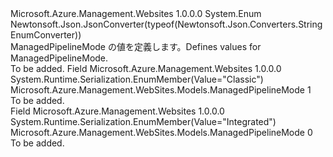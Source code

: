 <Type Name="ManagedPipelineMode" FullName="Microsoft.Azure.Management.WebSites.Models.ManagedPipelineMode">
  <TypeSignature Language="C#" Value="public enum ManagedPipelineMode" />
  <TypeSignature Language="ILAsm" Value=".class public auto ansi sealed ManagedPipelineMode extends System.Enum" />
  <TypeSignature Language="DocId" Value="T:Microsoft.Azure.Management.WebSites.Models.ManagedPipelineMode" />
  <TypeSignature Language="VB.NET" Value="Public Enum ManagedPipelineMode" />
  <TypeSignature Language="F#" Value="type ManagedPipelineMode = " />
  <AssemblyInfo>
    <AssemblyName>Microsoft.Azure.Management.Websites</AssemblyName>
    <AssemblyVersion>1.0.0.0</AssemblyVersion>
  </AssemblyInfo>
  <Base>
    <BaseTypeName>System.Enum</BaseTypeName>
  </Base>
  <Attributes>
    <Attribute>
      <AttributeName>Newtonsoft.Json.JsonConverter(typeof(Newtonsoft.Json.Converters.StringEnumConverter))</AttributeName>
    </Attribute>
  </Attributes>
  <Docs>
    <summary>
            <span data-ttu-id="779aa-101">ManagedPipelineMode の値を定義します。</span><span class="sxs-lookup"><span data-stu-id="779aa-101">Defines values for ManagedPipelineMode.</span></span>
            </summary>
    <remarks>To be added.</remarks>
  </Docs>
  <Members>
    <Member MemberName="Classic">
      <MemberSignature Language="C#" Value="Classic" />
      <MemberSignature Language="ILAsm" Value=".field public static literal valuetype Microsoft.Azure.Management.WebSites.Models.ManagedPipelineMode Classic = int32(1)" />
      <MemberSignature Language="DocId" Value="F:Microsoft.Azure.Management.WebSites.Models.ManagedPipelineMode.Classic" />
      <MemberSignature Language="VB.NET" Value="Classic" />
      <MemberSignature Language="F#" Value="Classic = 1" Usage="Microsoft.Azure.Management.WebSites.Models.ManagedPipelineMode.Classic" />
      <MemberType>Field</MemberType>
      <AssemblyInfo>
        <AssemblyName>Microsoft.Azure.Management.Websites</AssemblyName>
        <AssemblyVersion>1.0.0.0</AssemblyVersion>
      </AssemblyInfo>
      <Attributes>
        <Attribute>
          <AttributeName>System.Runtime.Serialization.EnumMember(Value="Classic")</AttributeName>
        </Attribute>
      </Attributes>
      <ReturnValue>
        <ReturnType>Microsoft.Azure.Management.WebSites.Models.ManagedPipelineMode</ReturnType>
      </ReturnValue>
      <MemberValue>1</MemberValue>
      <Docs>
        <summary>To be added.</summary>
      </Docs>
    </Member>
    <Member MemberName="Integrated">
      <MemberSignature Language="C#" Value="Integrated" />
      <MemberSignature Language="ILAsm" Value=".field public static literal valuetype Microsoft.Azure.Management.WebSites.Models.ManagedPipelineMode Integrated = int32(0)" />
      <MemberSignature Language="DocId" Value="F:Microsoft.Azure.Management.WebSites.Models.ManagedPipelineMode.Integrated" />
      <MemberSignature Language="VB.NET" Value="Integrated" />
      <MemberSignature Language="F#" Value="Integrated = 0" Usage="Microsoft.Azure.Management.WebSites.Models.ManagedPipelineMode.Integrated" />
      <MemberType>Field</MemberType>
      <AssemblyInfo>
        <AssemblyName>Microsoft.Azure.Management.Websites</AssemblyName>
        <AssemblyVersion>1.0.0.0</AssemblyVersion>
      </AssemblyInfo>
      <Attributes>
        <Attribute>
          <AttributeName>System.Runtime.Serialization.EnumMember(Value="Integrated")</AttributeName>
        </Attribute>
      </Attributes>
      <ReturnValue>
        <ReturnType>Microsoft.Azure.Management.WebSites.Models.ManagedPipelineMode</ReturnType>
      </ReturnValue>
      <MemberValue>0</MemberValue>
      <Docs>
        <summary>To be added.</summary>
      </Docs>
    </Member>
  </Members>
</Type>
